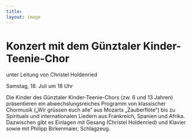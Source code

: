 ```yaml
---
title: 
layout: image
---
```


# 	Konzert mit dem Günztaler Kinder-Teenie-Chor 
unter Leitung von Christel Holdenried  
   
Samstag, 18. Juli um 18 Uhr 

Die Kinder des Günztaler Kinder-Teenie-Chors (zw. 6 und 13 Jahren) präsentieren ein abwechslungsreiches Programm von klassischer Chormusik („Wir grüssen euch alle“ aus Mozarts „Zauberflöte“) bis zu Spirituals und internationalen Liedern aus Frankreich, Spanien und Afrika. Dazwischen gibt es Einlagen mit Gesang (Christel Holdenried) und Klavier sowie mit Philipp Birkenmaier, Schlagzeug.

    